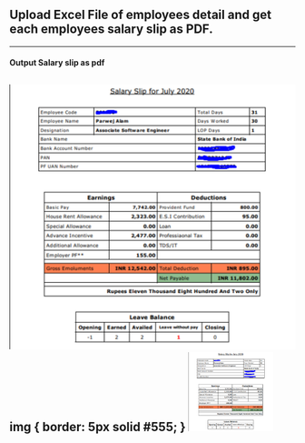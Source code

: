 
## Upload <b>Excel File</b> of employees detail and get each employees salary slip as PDF.

--------------------------------------------------------------------------------------------------------------------------------
<h4> Output Salary slip as pdf </h4>

  ![](salary_slip_img.png)
img {
  border: 5px solid #555;
}
<img src="salary_slip_img.png" alt="Snow" style="width:150px">
--------------------------------------------------------------------------------------------------------------------------------

